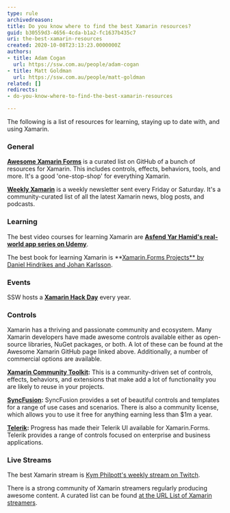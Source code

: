 ```yaml
---
type: rule
archivedreason: 
title: Do you know where to find the best Xamarin resources?
guid: b30559d3-4656-4cda-b1a2-fc1637b435c7
uri: the-best-xamarin-resources
created: 2020-10-08T23:13:23.0000000Z
authors:
- title: Adam Cogan
  url: https://ssw.com.au/people/adam-cogan
- title: Matt Goldman
  url: https://ssw.com.au/people/matt-goldman
related: []
redirects:
- do-you-know-where-to-find-the-best-xamarin-resources

---
```


The following is a list of resources for learning, staying up to date with, and using Xamarin.

<!--endintro-->

### General

**[Awesome Xamarin Forms](https://github.com/jsuarezruiz/awesome-xamarin-forms)** is a curated list on GitHub of a bunch of resources for Xamarin. This includes controls, effects, behaviors, tools, and more. It's a good 'one-stop-shop' for everything Xamarin. 

**[Weekly Xamarin](http://weeklyxamarin.com/)** is a weekly newsletter sent every Friday or Saturday. It's a community-curated list of all the latest Xamarin news, blog posts, and podcasts.

### Learning


The best video courses for learning Xamarin are **[Asfend Yar Hamid's real-world app series on Udemy](https://www.udemy.com/user/asfendyar)**.

The best book for learning Xamarin is **[Xamarin.Forms Projects** by Daniel Hindrikes and Johan Karlsson](https://www.packtpub.com/product/xamarin-forms-projects-second-edition/9781839210051). 

### Events

SSW hosts a  **[Xamarin Hack Day](https://xamarinhackday.com)** every year.

### Controls

Xamarin has a thriving and passionate community and ecosystem. Many Xamarin developers have made awesome controls available either as open-source libraries, NuGet packages, or both. A lot of these can be found at the Awesome Xamarin GitHub page linked above. Additionally, a number of commercial options are available.

**[Xamarin Community Toolkit](https://github.com/xamarin/XamarinCommunityToolkit):** This is a community-driven set of controls, effects, behaviors, and extensions that make add a lot of functionality you are likely to reuse in your projects.

**[SyncFusion](https://www.syncfusion.com/xamarin-ui-controls):** SyncFusion provides a set of beautiful controls and templates for a range of use cases and scenarios. There is also a community license, which allows you to use it free for anything earning less than $1m a year. 

**[Telerik](https://www.telerik.com/xamarin-ui):** Progress has made their Telerik UI available for Xamarin.Forms. Telerik provides a range of controls focused on enterprise and business applications. 

### Live Streams


The best Xamarin stream is  [Kym Philpott's weekly stream on Twitch](https://www.twitch.tv/kymphillpotts).

There is a strong community of Xamarin streamers regularly producing awesome content. A curated list can be found [at the URL List of Xamarin streamers](https://www.theurlist.com/xamarinstreamers).

